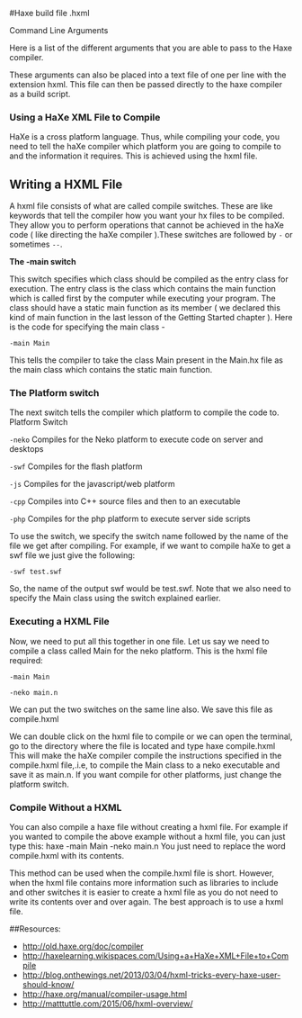 #Haxe build file .hxml

Command Line Arguments

Here is a list of the different arguments that you are able to pass to the Haxe compiler.

These arguments can also be placed into a text file of one per line with the extension hxml. This file can then be passed directly to the haxe compiler as a build script.



### Using a HaXe XML File to Compile
HaXe is a cross platform language. Thus, while compiling your code, you need to tell the haXe compiler which platform you are going to compile to and the information it requires. This is achieved using the hxml file.

## Writing a HXML File

A hxml file consists of what are called compile switches. These are like keywords that tell the compiler how you want your hx files to be compiled. They allow you to perform operations that cannot be achieved in the haXe code ( like directing the haXe compiler ).These switches are followed by `-` or sometimes `--`. 


**The -main switch**

This switch specifies which class should be compiled as the entry class for execution. The entry class is the class which contains the main function which is called first by the computer while executing your program. The class should have a static main function as its member ( we declared this kind of main function in the last lesson of the Getting Started chapter ).
Here is the code for specifying the main class -

```
-main Main
```

This tells the compiler to take the class Main present in the Main.hx file as the main class which contains the static main function.

### The Platform switch

The next switch tells the compiler which platform to compile the code to.
Platform Switch

`-neko`
Compiles for the Neko platform to execute code on server and desktops  

`-swf`
Compiles for the flash platform

`-js`
Compiles for the javascript/web platform

`-cpp`
Compiles into C++ source files and then
to an executable

`-php`
Compiles for the php platform to execute
server side scripts

To use the switch, we specify the switch name followed by the name of the file we get after compiling. For example, if we want to compile haXe to get a swf file we just give the following:

`-swf test.swf`

So, the name of the output swf would be test.swf. Note that we also need to specify the Main class using the switch explained earlier.

### Executing a HXML File

Now, we need to put all this together in one file. Let us say we need to compile a class called Main for the neko platform. This is the hxml file required:

`-main Main`
 
`-neko main.n`

We can put the two switches on the same line also. We save this file as compile.hxml

We can double click on the hxml file to compile or we can open the terminal, go to the directory where the file is located and type
haxe compile.hxml
This will make the haXe compiler compile the instructions specified in the compile.hxml file,.i.e, to compile the Main class to a neko executable and save it as main.n. If you want compile for other platforms, just change the platform switch.

### Compile Without a HXML

You can also compile a haxe file without creating a hxml file. For example if you wanted to compile the above example without a hxml file, you can just type this:
haxe -main Main -neko main.n
You just need to replace the word compile.hxml with its contents.

This method can be used when the compile.hxml file is short. However, when the hxml file contains more information such as libraries to include and other switches it is easier to create a hxml file as you do not need to write its contents over and over again.
The best approach is to use a hxml file.




##Resources:

* <http://old.haxe.org/doc/compiler>
* <http://haxelearning.wikispaces.com/Using+a+HaXe+XML+File+to+Compile>
* <http://blog.onthewings.net/2013/03/04/hxml-tricks-every-haxe-user-should-know/>
* <http://haxe.org/manual/compiler-usage.html>
* <http://matttuttle.com/2015/06/hxml-overview/>

